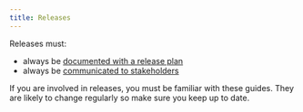 ```yaml
---
title: Releases
---
```


Releases must:

- always be [documented with a release plan](Release-Plans.md)
- always be [communicated to stakeholders](../../Toolkit/Release-Notifications.md)

If you are involved in releases, you must be familiar with these guides. They are likely to change regularly so make sure you keep up to date.
